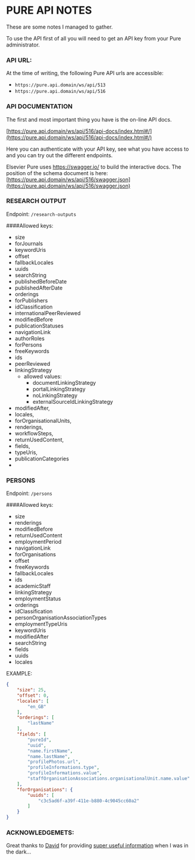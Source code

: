 PURE API NOTES
==============
These are some notes I managed to gather.

To use the API first of all you will need to get an API key from your Pure administrator.

### API URL:
At the time of writing, the following Pure API urls are accessible:
- `https://pure.api.domain/ws/api/513`
- `https://pure.api.domain/ws/api/516`

### API DOCUMENTATION 
The first and most important thing you have is the on-line API docs.

[https://pure.api.domain/ws/api/516/api-docs/index.html#/](https://pure.api.domain/ws/api/516/api-docs/index.html#/)

Here you can authenticate with your API key, see what you have access to and you can try out the different endpoints.

Elsevier Pure uses https://swagger.io/ to build the interactive docs. The position of the schema document is here:
[https://pure.api.domain/ws/api/516/swagger.json](https://pure.api.domain/ws/api/516/swagger.json)


### RESEARCH OUTPUT 
Endpoint: `/research-outputs`

 ####Allowed keys:
 * size
 * forJournals
 * keywordUris
 * offset
 * fallbackLocales
 * uuids
 * searchString
 * publishedBeforeDate
 * publishedAfterDate
 * orderings
 * forPublishers
 * idClassification
 * internationalPeerReviewed
 * modifiedBefore
 * publicationStatuses
 * navigationLink
 * authorRoles
 * forPersons
 * freeKeywords
 * ids
 * peerReviewed
 * linkingStrategy
    - allowed values: 
        - documentLinkingStrategy
        - portalLinkingStrategy
        - noLinkingStrategy
        - externalSourceIdLinkingStrategy
 * modifiedAfter,
 * locales,
 * forOrganisationalUnits,
 * renderings,
 * workflowSteps,
 * returnUsedContent,
 * fields,
 * typeUris,
 * publicationCategories
 *

### PERSONS
Endpoint: `/persons`

 ####Allowed keys:
 * size
 * renderings
 * modifiedBefore
 * returnUsedContent
 * employmentPeriod
 * navigationLink
 * forOrganisations
 * offset
 * freeKeywords
 * fallbackLocales
 * ids
 * academicStaff
 * linkingStrategy
 * employmentStatus
 * orderings
 * idClassification
 * personOrganisationAssociationTypes
 * employmentTypeUris
 * keywordUris
 * modifiedAfter
 * searchString
 * fields
 * uuids
 * locales


EXAMPLE:
```json
{
    "size": 25,
    "offset": 0,
    "locales": [
        "en_GB"
    ],
    "orderings": [
        "lastName"
    ],
    "fields": [
        "pureId",
        "uuid",
        "name.firstName",
        "name.lastName",
        "profilePhotos.url",
        "profileInformations.type",
        "profileInformations.value",
        "staffOrganisationAssociations.organisationalUnit.name.value"
    ],
    "forOrganisations": {
        "uuids": [
            "c3c5ad6f-a39f-411e-b880-4c9045cc60a2"
        ]
    }
}
```



### ACKNOWLEDGEMETS:
Great thanks to [David](https://github.com/nihiliad) for providing [super useful information](https://github.com/UMNLibraries/pureapi/issues/6) when I was in the dark...
